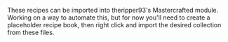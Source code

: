 These recipes can be imported into theripper93's Mastercrafted module. Working on a way to automate this, but for now you'll need to create a placeholder recipe book, then right click and import the desired collection from these files.
